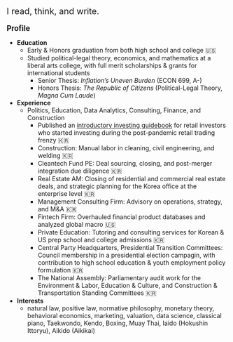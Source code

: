 <br><br><br><br>
<span style="font-size: 1.4em;">I read, think, and write.</span>
<br><br>
<span style="font-size: 1.2em;">**Profile**</span>
- **Education**
    - Early & Honors graduation from both high school and college 🇺🇸
    - Studied political-legal theory, economics, and mathematics at a liberal arts college, with full merit scholarships & grants for international students
        - Senior Thesis: *Inflation’s Uneven Burden* (ECON 699, A-)
        - Honors Thesis: *The Republic of Citizens* (Political-Legal Theory, *Magna Cum Laude*)
- **Experience**
    - Politics, Education, Data Analytics, Consulting, Finance, and Construction
        - Published an [introductory investing guidebook][ref1] for retail investors who started investing during the post-pandemic retail trading frenzy 🇰🇷
        - Construction: Manual labor in cleaning, civil engineering, and welding 🇰🇷
        - Cleantech Fund PE: Deal sourcing, closing, and post-merger integration due diligence 🇰🇷
        - Real Estate AM: Closing of residential and commercial real estate deals, and strategic planning for the Korea office at the enterprise level 🇰🇷
        - Management Consulting Firm: Advisory on operations, strategy, and M&A 🇰🇷
        - Fintech Firm: Overhauled financial product databases and analyzed global macro 🇺🇸
        - Private Education: Tutoring and consulting services for Korean & US prep school and college admissions 🇰🇷
        - Central Party Headquarters, Presidential Transition Committees: Council membership in a presidential election campagin, with contribution to high school education & youth employment policy formulation 🇰🇷
        - The National Assembly: Parliamentary audit work for the Environment & Labor, Education & Culture, and Construction & Transportation Standing Committees 🇰🇷
- **Interests**
    - natural law, positive law, normative philosophy, monetary theory, behavioral economics, marketing, valuation, data science, classical piano, Taekwondo, Kendo, Boxing, Muay Thai, Iaido (Hokushin Ittoryu), Aikido (Aikikai)

[ref1]: https://www.google.com/books/edition/%EC%A3%BC%EC%8B%9D%ED%88%AC%EC%9E%90_%EC%A7%84%EC%A7%9C_%EA%B3%B5%EB%B6%80/R_HczgEACAAJ